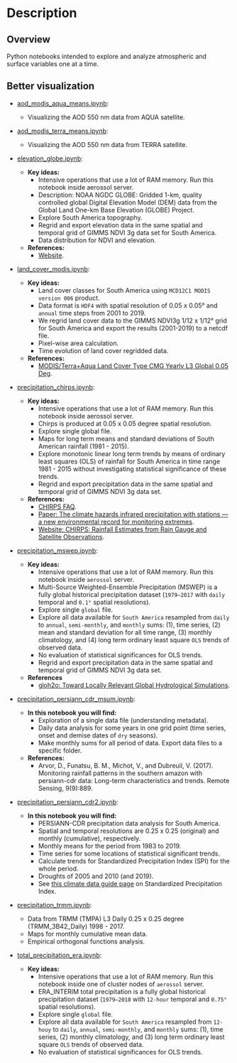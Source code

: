 # Description

## Overview

Python notebooks intended to explore and analyze atmospheric and surface variables one at a time.

## Better visualization

- [aod_modis_aqua_means.ipynb](https://nbviewer.jupyter.org/github/SandroAlex/phd/blob/master/notebooks/single_variables/aod_modis_aqua_means.ipynb?flush_cache=true):
    - Visualizing the AOD 550 nm data from AQUA satellite. 

- [aod_modis_terra_means.ipynb](https://nbviewer.jupyter.org/github/SandroAlex/phd/blob/master/notebooks/single_variables/aod_modis_terra_means.ipynb?flush_cache=true):
    - Visualizing the AOD 550 nm data from TERRA satellite.

- [elevation_globe.ipynb](https://nbviewer.jupyter.org/github/SandroAlex/phd/blob/master/notebooks/single_variables/elevation_globe.ipynb?flush_cache=true):
    - **Key ideas:**
        - Intensive operations that use a lot of RAM memory. Run this notebook inside aerossol server.
        - Description: NOAA NGDC GLOBE: Gridded 1-km, quality controlled global Digital Elevation Model (DEM) data from the Global Land One-km Base Elevation (GLOBE) Project.
        - Explore South America topography.
        - Regrid and export elevation data in the same spatial and temporal grid of GIMMS NDVI 3g data set for South America.
        - Data distribution for NDVI and elevation.
    - **References:**
        - [Website](https://iridl.ldeo.columbia.edu/SOURCES/.NOAA/.NGDC/.GLOBE/).

- [land_cover_modis.ipynb](https://nbviewer.jupyter.org/github/SandroAlex/phd/blob/master/notebooks/single_variables/land_cover_modis.ipynb?flush_cache=true):
    - **Key ideas:**
        - Land cover classes for South America using `MCD12C1 MODIS version 006` product.
        - Data format is `HDF4` with spatial resolution of 0.05 x 0.05° and `annual` time steps from 2001 to 2019.
        - We regrid land cover data to the GIMMS NDVI3g 1/12 x 1/12° grid for South America and export the results (2001-2019) to a netcdf file.
        - Pixel-wise area calculation.
        - Time evolution of land cover regridded data.
    - **References:**
        - [MODIS/Terra+Aqua Land Cover Type CMG Yearly L3 Global 0.05 Deg](https://lpdaac.usgs.gov/products/mcd12c1v006/).

- [precipitation_chirps.ipynb](https://nbviewer.jupyter.org/github/SandroAlex/phd/blob/master/notebooks/single_variables/precipitation_chirps.ipynb?flush_cache=true):
    - **Key ideas:**
        - Intensive operations that use a lot of RAM memory. Run this notebook inside aerossol server.
        - Chirps is produced at 0.05 x 0.05 degree spatial resolution.
        - Explore single global file.
        - Maps for long term means and standard deviations of South American rainfall (1981 - 2015).
        - Explore monotonic linear long term trends by means of ordinary least squares (OLS) of rainfall for South America in time range 1981 - 2015 without investigating statistical significance of these trends.
        - Regrid and export precipitation data in the same spatial and temporal grid of GIMMS NDVI 3g data set.
    - **References:**
        - [CHIRPS FAQ](https://wiki.chc.ucsb.edu/CHIRPS_FAQ).
        - [Paper: The climate hazards infrared precipitation with stations — a new environmental record for monitoring extremes](https://www.nature.com/articles/sdata201566).
        - [Website: CHIRPS: Rainfall Estimates from Rain Gauge and Satellite Observations](https://www.chc.ucsb.edu/data/chirps).

- [precipitation_mswep.ipynb](https://nbviewer.jupyter.org/github/SandroAlex/phd/blob/master/notebooks/single_variables/precipitation_mswep.ipynb?flush_cache=true):
    - **Key ideas:**
        - Intensive operations that use a lot of RAM memory. Run this notebook inside `aerossol` server.
        - Multi-Source Weighted-Ensemble Precipitation (MSWEP) is a fully global historical precipitation dataset (`1979–2017` with `daily` temporal and `0.1°` spatial resolutions).
        - Explore single `global` file.
        - Explore all data available for `South America` resampled from `daily` to `annual`, `semi-monthly`, and `monthly` sums: (1), time series, (2) mean and standard deviation for all time range, (3) monthly climatology, and (4) long term ordinary least square `OLS` trends of observed data.
        - No evaluation of statistical significances for OLS trends.
        - Regrid and export precipitation data in the same spatial and temporal grid of GIMMS NDVI 3g data set. 
    - **References**
        - [gloh2o: Toward Locally Relevant Global Hydrological Simulations](http://www.gloh2o.org/).

- [precipitation_persiann_cdr_msum.ipynb](https://nbviewer.jupyter.org/github/SandroAlex/phd/blob/master/notebooks/single_variables/precipitation_persiann_cdr_msum.ipynb?flush_cache=true):
    - **In this notebook you will find:**
        - Exploration of a single data file (understanding metadata).
        - Daily data analysis for some years in one grid point (time series, onset and demise dates of `dry` seasons).
        - Make monthly sums for all period of data. Export data files to a specific folder.
    - **References:**
        - Arvor, D., Funatsu, B. M., Michot, V., and Dubreuil, V. (2017). Monitoring rainfall patterns in the southern amazon with persiann-cdr data: Long-term characteristics and trends. Remote Sensing, 9(9):889.

- [precipitation_persiann_cdr2.ipynb](https://nbviewer.jupyter.org/github/SandroAlex/phd/blob/master/notebooks/single_variables/precipitation_persiann_cdr2.ipynb?flush_cache=true):
    - **In this notebook you will find:**
        - PERSIANN-CDR precipitation data analysis for South America.
        - Spatial and temporal resolutions are 0.25 x 0.25 (original) and monthly (cumulative), respectively.
        - Monthly means for the period from 1983 to 2019.
        - Time series for some locations of statistical significant trends.
        - Calculate trends for Standardized Precipitation Index (SPI) for the whole period.
        - Droughts of 2005 and 2010 (and 2019).
        - See [this climate data guide page](https://climatedataguide.ucar.edu/climate-data/standardized-precipitation-index-spi) on Standardized Precipitation Index.
    
- [precipitation_trmm.ipynb](https://nbviewer.jupyter.org/github/SandroAlex/phd/blob/master/notebooks/single_variables/precipitation_trmm.ipynb?flush_cache=true):
    - Data from TRMM (TMPA) L3 Daily 0.25 x 0.25 degree (TRMM_3B42_Daily) 1998 - 2017.
    - Maps for monthly cumulative mean data.
    - Empirical orthogonal functions analysis.

- [total_precipitation_era.ipynb](https://nbviewer.jupyter.org/github/SandroAlex/phd/blob/master/notebooks/single_variables/total_precipitation_era.ipynb?flush_cache=true):
    - **Key ideas:**
        - Intensive operations that use a lot of RAM memory. Run this notebook inside one of cluster nodes of `aerossol` server.
        - ERA_INTERIM total precipitation is a fully global historical precipitation dataset (`1979–2018` with `12-hour` temporal and `0.75°` spatial resolutions).
        - Explore single `global` file.
        - Explore all data available for `South America` resampled from `12-houy` to `daily`, `annual`, `semi-monthly`, and `monthly` sums: (1), time series, (2) monthly climatology, and (3) long term ordinary least square `OLS` trends of observed data.
        - No evaluation of statistical significances for OLS trends.